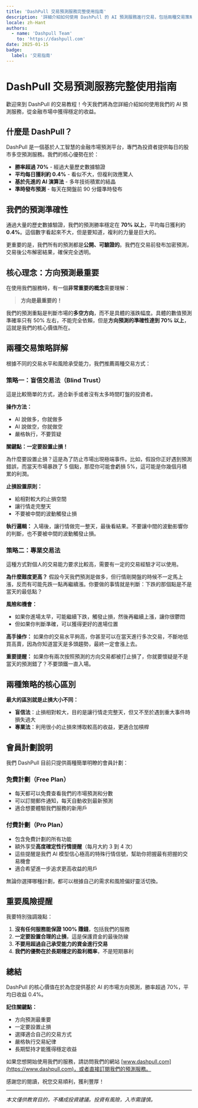 ```yaml
---
title: 'DashPull 交易預測服務完整使用指南'
description: '詳細介紹如何使用 DashPull 的 AI 預測服務進行交易，包括兩種交易策略、風險管理和會員計劃說明。'
locale: zh-Hant
authors:
  - name: 'Dashpull Team'
    to: 'https://dashpull.com'
date: 2025-01-15
badge:
  label: '交易指南'
---
```


# DashPull 交易預測服務完整使用指南

歡迎來到 DashPull 的交易教程！今天我們將為您詳細介紹如何使用我們的 AI 預測服務，從金融市場中獲得穩定的收益。

## 什麼是 DashPull？

DashPull 是一個基於人工智慧的金融市場預測平台，專門為投資者提供每日的股市多空預測服務。我們的核心優勢在於：

- **勝率超過 70%** - 經過大量歷史數據驗證
- **平均每日獲利約 0.4%** - 看似不大，但複利效應驚人
- **基於先進的 AI 演算法** - 多年技術積累的結晶
- **準時發布預測** - 每天在開盤前 90 分鐘準時發布

## 我們的預測準確性

通過大量的歷史數據驗證，我們的預測勝率穩定在 **70% 以上**，平均每日獲利約 **0.4%**。這個數字看起來不大，但是要知道，複利的力量是巨大的。

更重要的是，我們所有的預測都是**公開、可驗證的**。我們在交易前發布加密預測，交易後公布解密結果，確保完全透明。

## 核心理念：方向預測最重要

在使用我們服務時，有一個**非常重要的概念**需要理解：

> **方向是最重要的！**

我們的預測重點是判斷市場的**多空方向**，而不是具體的漲跌幅度。具體的數值預測準確率只有 50% 左右，不能完全依賴，但是**方向預測的準確性達到 70% 以上**，這就是我們的核心價值所在。

## 兩種交易策略詳解

根據不同的交易水平和風險承受能力，我們推薦兩種交易方式：

### 策略一：盲信交易法（Blind Trust）

這是比較簡單的方式，適合新手或者沒有太多時間盯盤的投資者。

**操作方法：**
- AI 說做多，你就做多
- AI 說做空，你就做空
- 嚴格執行，不要質疑

**關鍵點：一定要設置止損！**

為什麼要設置止損？這是為了防止市場出現極端事件。比如，假設你正好遇到預測錯誤，而當天市場暴跌了 5 個點，那麼你可能會虧損 5%，這可能是你幾個月積累的利潤。

**止損設置原則：**
- 給相對較大的止損空間
- 讓行情走完整天
- 不要被中間的波動觸發止損

**執行邏輯：**
入場後，讓行情做完一整天，最後看結果。不要讓中間的波動影響你的判斷，也不要被中間的波動觸發止損。

### 策略二：專業交易法

這種方式對個人的交易能力要求比較高，需要有一定的交易經驗才可以使用。

**為什麼難度更高？**
假設今天我們預測是做多，但行情剛開盤的時候不一定馬上漲，反而有可能先跌一點再繼續漲。你要做的事情就是判斷：下跌的那個點是不是當天的最低點？

**風險和機會：**
- 如果你進場太早，可能繼續下跌，觸發止損，然後再繼續上漲，讓你很鬱悶
- 但如果你判斷準確，可以獲得更好的進場位置

**高手操作：**
如果你的交易水平夠高，你甚至可以在當天進行多次交易，不斷地低買高賣，因為你知道當天是多頭趨勢，最終一定會漲上去。

**重要提醒：**
如果你有兩次按照預測的方向交易都被打止損了，你就要懷疑是不是當天的預測錯了？不要頭鐵一直入場。

## 兩種策略的核心區別

**最大的區別就是止損大小不同：**

- **盲信法**：止損相對較大，目的是讓行情走完整天，但又不至於遇到重大事件時損失過大
- **專業法**：利用很小的止損來博取較高的收益，更適合加槓桿

## 會員計劃說明

我們 DashPull 目前只提供兩種簡單明瞭的會員計劃：

### 免費計劃（Free Plan）
- 每天都可以免費查看我們的市場預測和分數
- 可以訂閱郵件通知，每天自動收到最新預測
- 適合想要體驗我們服務的新用戶

### 付費計劃（Pro Plan）
- 包含免費計劃的所有功能
- 額外享受**高度確定性行情提醒**（每月大約 3 到 4 次）
- 這些提醒是我們 AI 模型信心極高的特殊行情信號，幫助你把握最有把握的交易機會
- 適合希望進一步追求更高收益的用戶

無論你選擇哪種計劃，都可以根據自己的需求和風險偏好靈活切換。

## 重要風險提醒

我要特別強調幾點：

1. **沒有任何服務能保證 100% 賺錢**，包括我們的服務
2. **一定要設置合理的止損**，這是保護資金的最後防線
3. **不要用超過自己承受能力的資金進行交易**
4. **我們的優勢在於長期穩定的盈利概率**，不是短期暴利

## 總結

DashPull 的核心價值在於為您提供基於 AI 的市場方向預測，勝率超過 70%，平均日收益 0.4%。

**記住關鍵點：**
- 方向預測最重要
- 一定要設置止損
- 選擇適合自己的交易方式
- 嚴格執行交易紀律
- 長期堅持才能獲得穩定收益

如果您想開始使用我們的服務，請訪問我們的網站 [www.dashpull.com](https://www.dashpull.com)，或者直接訂閱我們的預測服務。

感謝您的閱讀，祝您交易順利，獲利豐厚！

---

*本文僅供教育目的，不構成投資建議。投資有風險，入市需謹慎。* 